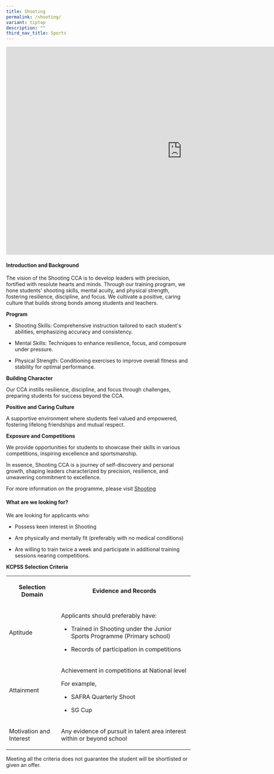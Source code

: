 ```yaml
---
title: Shooting
permalink: /shooting/
variant: tiptap
description: ""
third_nav_title: Sports
---
```

<div class="iframe-wrapper">
<iframe height="569" width="960" allowfullscreen="true" frameborder="0" src="https://docs.google.com/presentation/d/e/2PACX-1vSnd_Wqo5sRn5oh0FS9eHCUmzvOi3ljcEzQlKYt9_kHWeAfKFWQz4IfxZTSlmqGR6Si0PrE7ugUft7z/embed?start=false&amp;loop=true&amp;delayms=3000"></iframe>
</div>
<h4>Introduction and Background</h4>
<p>The vision of the Shooting CCA is to develop leaders with precision, fortified
with resolute hearts and minds. Through our training program, we hone students'
shooting skills, mental acuity, and physical strength, fostering resilience,
discipline, and focus. We cultivate a positive, caring culture that builds
strong bonds among students and teachers.</p>
<p><strong>Program</strong>
</p>
<ul data-tight="true" class="tight">
<li>
<p>Shooting Skills: Comprehensive instruction tailored to each student's
abilities, emphasizing accuracy and consistency.</p>
</li>
<li>
<p>Mental Skills: Techniques to enhance resilience, focus, and composure
under pressure.</p>
</li>
<li>
<p>Physical Strength: Conditioning exercises to improve overall fitness and
stability for optimal performance.</p>
</li>
</ul>
<p><strong>Building Character</strong>
</p>
<p>Our CCA instills resilience, discipline, and focus through challenges,
preparing students for success beyond the CCA.</p>
<p><strong>Positive and Caring Culture</strong>
</p>
<p>A supportive environment where students feel valued and empowered, fostering
lifelong friendships and mutual respect.</p>
<p><strong>Exposure and Competitions</strong>
</p>
<p>We provide opportunities for students to showcase their skills in various
competitions, inspiring excellence and sportsmanship.</p>
<p>In essence, Shooting CCA is a journey of self-discovery and personal growth,
shaping leaders characterized by precision, resilience, and unwavering
commitment to excellence.</p>
<p>For more information on the programme, please visit <a href="https://www.kuochuanpresbyteriansec.moe.edu.sg/the-kuo-chuan-experience/co-curricular-activities-cca/sports-n-games/shooting/" rel="noopener noreferrer nofollow" target="_blank">Shooting</a>
</p>
<h4>What are we looking for?</h4>
<p>We are looking for applicants who:</p>
<ul data-tight="true" class="tight">
<li>
<p>Possess keen interest in Shooting</p>
</li>
<li>
<p>Are physically and mentally fit (preferably with no medical conditions)</p>
</li>
<li>
<p>Are willing to train twice a week and participate in additional training
sessions nearing competitions.</p>
</li>
</ul>
<p><strong>KCPSS Selection Criteria</strong>
</p>
<table style="minWidth: 50px">
<colgroup>
<col>
<col>
</colgroup>
<tbody>
<tr>
<th rowspan="1" colspan="1">
<p>Selection Domain</p>
</th>
<th rowspan="1" colspan="1">
<p>Evidence and Records</p>
</th>
</tr>
<tr>
<td rowspan="1" colspan="1">
<p>Aptitude</p>
</td>
<td rowspan="1" colspan="1">
<p>Applicants should preferably have:</p>
<ul data-tight="true" class="tight">
<li>
<p>Trained in Shooting under the Junior Sports Programme (Primary school)</p>
</li>
<li>
<p>Records of participation in competitions</p>
</li>
</ul>
</td>
</tr>
<tr>
<td rowspan="1" colspan="1">
<p>Attainment</p>
</td>
<td rowspan="1" colspan="1">
<p>Achievement in competitions at National level</p>
<p>For example,</p>
<ul data-tight="true" class="tight">
<li>
<p>SAFRA Quarterly Shoot</p>
</li>
<li>
<p>SG Cup</p>
</li>
</ul>
</td>
</tr>
<tr>
<td rowspan="1" colspan="1">
<p>Motivation and Interest</p>
<p></p>
</td>
<td rowspan="1" colspan="1">
<p>Any evidence of pursuit in talent area interest within or beyond school</p>
</td>
</tr>
</tbody>
</table>
<p>Meeting all the criteria does not guarantee the student will be shortlisted
or given an offer.</p>
<p></p>
